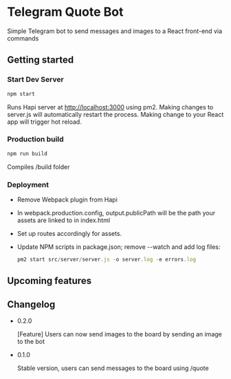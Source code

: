 # Telegram Quote Bot

Simple Telegram bot to send messages and images to a React front-end via commands


## Getting started

### Start Dev Server
```javascript
npm start
```
Runs Hapi server at [http://localhost:3000](http://localhost:3000) using pm2.
Making changes to server.js will automatically restart the process.
Making change to your React app will trigger hot reload.

### Production build
```javascript
npm run build
```
Compiles /build folder

### Deployment
* Remove Webpack plugin from Hapi
* In webpack.production.config, output.publicPath will be the path your assets are linked to in index.html
* Set up routes accordingly for assets.
* Update NPM scripts in package.json; remove --watch and add log files:

  ```javascript
  pm2 start src/server/server.js -o server.log -e errors.log
  ```

## Upcoming features

## Changelog

* 0.2.0

  [Feature] Users can now send images to the board by sending an image to the bot

* 0.1.0

  Stable version, users can send messages to the board using /quote